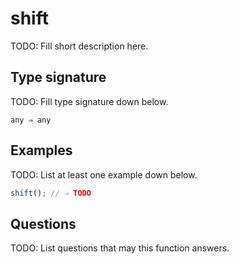 # shift

TODO: Fill short description here.

## Type signature

TODO: Fill type signature down below.

```
any ⇒ any
```

## Examples

TODO: List at least one example down below.

```javascript
shift(); // ⇒ TODO
```

## Questions

TODO: List questions that may this function answers.
